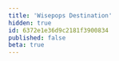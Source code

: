 ```yaml
---
title: 'Wisepops Destination'
hidden: true
id: 6372e1e36d9c2181f3900834
published: false
beta: true
---
```

